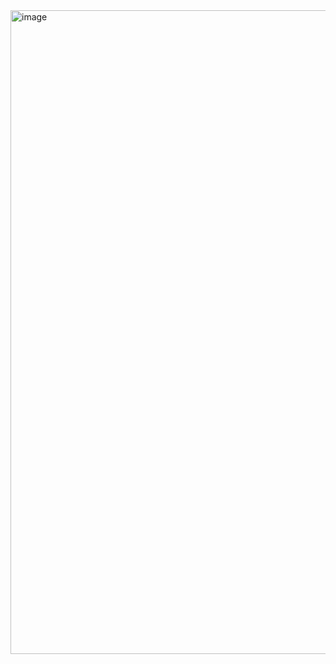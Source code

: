 <img width="1453" height="1030" alt="image" src="https://github.com/user-attachments/assets/0e47a8b3-ccac-4a86-9372-1dd67ec9d1dd" />
